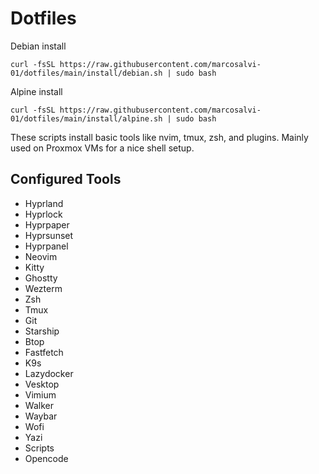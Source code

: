 # Dotfiles

Debian install

```
curl -fsSL https://raw.githubusercontent.com/marcosalvi-01/dotfiles/main/install/debian.sh | sudo bash
```

Alpine install

```
curl -fsSL https://raw.githubusercontent.com/marcosalvi-01/dotfiles/main/install/alpine.sh | sudo bash
```

These scripts install basic tools like nvim, tmux, zsh, and plugins. Mainly used on Proxmox VMs for a nice shell setup.

## Configured Tools

- Hyprland
- Hyprlock
- Hyprpaper
- Hyprsunset
- Hyprpanel
- Neovim
- Kitty
- Ghostty
- Wezterm
- Zsh
- Tmux
- Git
- Starship
- Btop
- Fastfetch
- K9s
- Lazydocker
- Vesktop
- Vimium
- Walker
- Waybar
- Wofi
- Yazi
- Scripts
- Opencode

